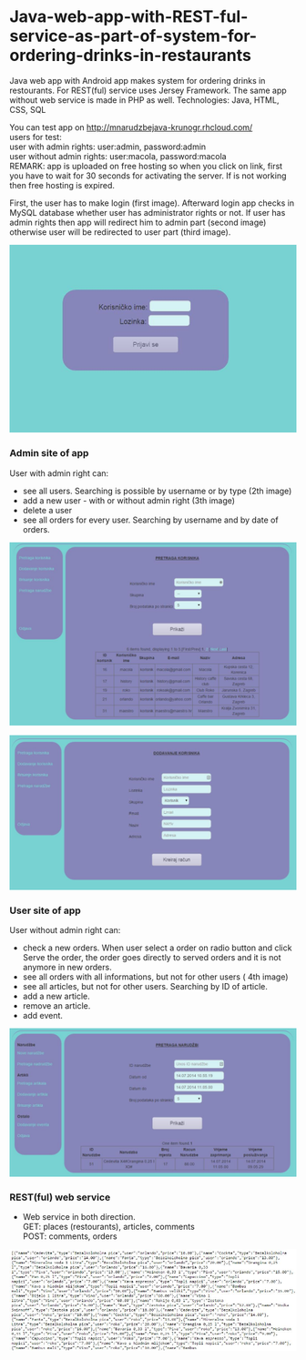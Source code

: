 Java-web-app-with-REST-ful-service-as-part-of-system-for-ordering-drinks-in-restaurants
=======================================================================================

Java web app with Android app makes system for ordering drinks in restourants. For REST(ful) service uses Jersey Framework. The same app without web service is made in PHP as well. Technologies: Java, HTML, CSS, SQL

You can test app on http://mnarudzbejava-krunogr.rhcloud.com/ <br>
users for test: <br>
user with admin rights: user:admin, password:admin <br>
user without admin rights: user:macola, password:macola <br>
REMARK: app is uploaded on free hosting so when you click on link, first you have to wait for 30 seconds for activating the server. If is not working then free hosting is expired.

First, the user has to make login (first image). Afterward login app checks in MySQL database whether user has administrator rights or not. If user has admin rights then app will redirect him to admin part (second image) otherwise user will be redirected to user part (third image).

![Alt text](https://github.com/krunogr/Java-web-app-with-REST-ful-service-as-part-of-system-for-ordering-drinks-in-restaurants/blob/master/mNarudzbe_web/web/screenshots/login.JPG "Login")

### Admin site of app
User with admin right can:
 - see all users. Searching is possible by username or by type (2th image)
 - add a new user - with or without admin right (3th image)
 - delete a user
 - see all orders for every user. Searching by username and by date of orders.

![Alt text](https://raw.githubusercontent.com/krunogr/Java-web-app-with-REST-ful-service-as-part-of-system-for-ordering-drinks-in-restaurants/master/mNarudzbe_web/web/screenshots/usersReview.JPG "Admin site of app")

![Alt text](https://github.com/krunogr/Java-web-app-with-REST-ful-service-as-part-of-system-for-ordering-drinks-in-restaurants/blob/master/mNarudzbe_web/web/screenshots/addUser.JPG "Admin site of app")


### User site of app
User without admin right can:
 - check a new orders. When user select a order on radio button and click Serve the order, the order goes directly to served    orders and it is not anymore in new orders.
 - see all orders with all informations, but not for other users ( 4th image)
 - see all articles, but not for other users. Searching by ID of article.
 - add a new article.
 - remove an article.
 - add event.

![Alt text](https://github.com/krunogr/Java-web-app-with-REST-ful-service-as-part-of-system-for-ordering-drinks-in-restaurants/blob/master/mNarudzbe_web/web/screenshots/reviewOrders.JPG "User site of app")

### REST(ful) web service
 - Web service in both direction. <br> 
GET: places (restourants), articles, comments  <br> 
POST: comments, orders

![Alt text](https://raw.githubusercontent.com/krunogr/Java-web-app-with-REST-ful-service-as-part-of-system-for-ordering-drinks-in-restaurants/master/mNarudzbe_web/web/screenshots/REST.JPG "REST(ful) web service")


